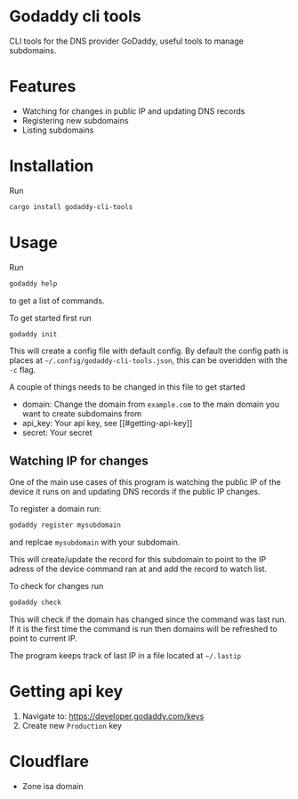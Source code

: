 # Godaddy cli tools

CLI tools for the DNS provider GoDaddy, useful tools to manage subdomains.

# Features

- Watching for changes in public IP and updating DNS records
- Registering new subdomains
- Listing subdomains

# Installation

Run

```sh
cargo install godaddy-cli-tools
```

# Usage

Run

```sh
godaddy help
```

to get a list of commands.

To get started first run

```sh
godaddy init
```

This will create a config file with default config. By default the config path is places at `~/.config/godaddy-cli-tools.json`, this can be overidden with the `-c` flag.

A couple of things needs to be changed in this file to get started

- domain: Change the domain from `example.com` to the main domain you want to create subdomains from
- api_key: Your api key, see [[#getting-api-key]]
- secret: Your secret

## Watching IP for changes

One of the main use cases of this program is watching the public IP of the device it runs on and updating DNS records if the public IP changes.

To register a domain run:

```sh
godaddy register mysubdomain
```

and replcae `mysubdomain` with your subdomain.

This will create/update the record for this subdomain to point to the IP adress of the device command ran at and add the record to watch list.

To check for changes run

```sh
godaddy check
```

This will check if the domain has changed since the command was last run. If it is the first time the command is run then domains will be refreshed to point to current IP.

The program keeps track of last IP in a file located at `~/.lastip`

# Getting api key

1. Navigate to: https://developer.godaddy.com/keys
2. Create new `Production` key

# Cloudflare

- Zone isa domain
